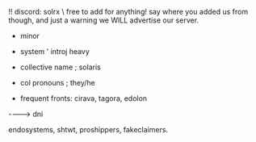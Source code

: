 !! discord: solrx \ free to add for anything! say where you added us from though, and just a warning we WILL advertise our server.

- minor
- system ' introj heavy
- collective name ; solaris
- col pronouns ; they/he

- frequent fronts: cirava, tagora, edolon

----> dni

endosystems, shtwt, proshippers, fakeclaimers.

<!---
solrrx/solrrx is a ✨ special ✨ repository because its `README.md` (this file) appears on your GitHub profile.
You can click the Preview link to take a look at your changes.
--->
